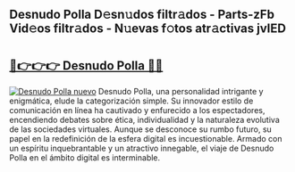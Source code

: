 ## Desnudo Polla D𝚎sn𝚞dos filtr𝚊dos - Parts-zFb Vid𝚎os filtr𝚊dos - N𝚞evas f𝚘tos atr𝚊ctivas jvIED

# <h2><a href="http://mbb866.tromn.icu/?c=Desnudo+Polla">🔗👉👉👉 Desnudo Polla 🔗🔗</a></h2>

[![Desnudo Polla nuevo](https://i.imgur.com/pEAQMta.gif)](http://mbb866.tromn.icu/?c=Desnudo+Polla)
Desnudo Polla, una personalidad intrigante y enigmática, elude la categorización simple. Su innovador estilo de comunicación en línea ha cautivado y enfurecido a los espectadores, encendiendo debates sobre ética, individualidad y la naturaleza evolutiva de las sociedades virtuales. Aunque se desconoce su rumbo futuro, su papel en la redefinición de la esfera digital es incuestionable. Armado con un espíritu inquebrantable y un atractivo innegable, el viaje de Desnudo Polla en el ámbito digital es interminable.
